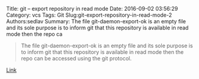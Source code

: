 Title: git – export repository in read mode
Date: 2016-09-02 03:56:29
Category: vcs
Tags: Git
Slug:git-export-repository-in-read-mode-2
Authors:sedlav
Summary: The file git-daemon-export-ok is an empty file and its sole purpose is to inform git that this repository is available in read mode then the repo ca

> The file git-daemon-export-ok is an empty file and its sole purpose is to inform git that this repository is available in read mode then the repo can be accessed using the git protocol.

[Link](http://www.librebyte.net/en/git/git-export-repository-in-read-mode/)
